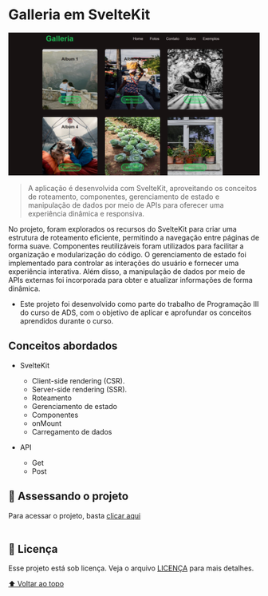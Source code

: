 # Galleria em SvelteKit

<img src="screenshot.PNG" alt="imagem do projeto" style="width: 700px" />

> A aplicação é desenvolvida com SvelteKit, aproveitando os conceitos de roteamento, componentes, gerenciamento de estado e manipulação de dados por meio de APIs para oferecer uma experiência dinâmica e responsiva.

No projeto, foram explorados os recursos do SvelteKit para criar uma estrutura de roteamento eficiente, permitindo a navegação entre páginas de forma suave. Componentes reutilizáveis foram utilizados para facilitar a organização e modularização do código. O gerenciamento de estado foi implementado para controlar as interações do usuário e fornecer uma experiência interativa. Além disso, a manipulação de dados por meio de APIs externas foi incorporada para obter e atualizar informações de forma dinâmica.

* Este projeto foi desenvolvido como parte do trabalho de Programação III do curso de ADS, com o objetivo de aplicar e aprofundar os conceitos aprendidos durante o curso.

## Conceitos abordados

- SvelteKit
    - Client-side rendering (CSR).
    - Server-side rendering (SSR).
    - Roteamento
    - Gerenciamento de estado
    - Componentes
    - onMount
    - Carregamento de dados

- API
    - Get
    - Post

## 🚀 Assessando o projeto

Para acessar o projeto, basta [clicar aqui]()<br>
<br>

## 📝 Licença

Esse projeto está sob licença. Veja o arquivo [LICENÇA](LICENSE.md) para mais detalhes.

[⬆ Voltar ao topo](#Galleria-em-SvelteKit)<br>
